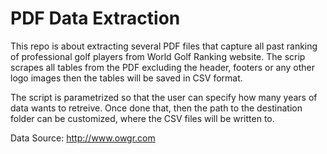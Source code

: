 # PDF Data Extraction

This repo is about extracting several PDF files that capture all past ranking of professional golf players from World Golf Ranking website. The scrip scrapes all tables from the PDF excluding the header, footers or any other logo images then the tables will be saved in CSV format.

The script is parametrized so that the user can specify how many years of data wants to retreive. Once done that, then the path to the destination folder can be customized, where the CSV files will be written to.

Data Source: http://www.owgr.com
